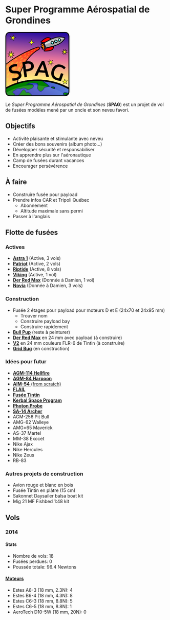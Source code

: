 # Super Programme Aérospatial de Grondines

![Super logo du SPAG!](logo/logo_spag_v03_small.png)

Le *Super Programme Aérospatial de Grondines* (**SPAG**) est un projet de vol
de fusées modèles mené par un oncle et son neveu favori.

## Objectifs

- Activité plaisante et stimulante avec neveu
- Créer des bons souvenirs (album photo...)
- Développer sécurité et responsabiliser
- En apprendre plus sur l'aéronautique
- Camp de fusées durant vacances
- Encourager persévérence

## À faire

- Construire fusée pour payload
- Prendre infos CAR et Tripoli Québec
  - Abonnement
  - Altitude maximale sans permi
- Passer à l'anglais

## Flotte de fusées

### Actives

- [**Astra 1**](rockets/astra_1/astra_1.md) (Active, 3 vols)
- [**Patriot**](rockets/patriot/patriot.md) (Active, 2 vols)
- [**Riptide**](rockets/riptide/riptide.md) (Active, 8 vols)
- [**Viking**](rockets/viking/viking.md) (Active, 1 vol)
- [**Der Red Max**](rockets/der_red_max/der_red_max.md) (Donnée à Damien, 1 vol)
- [**Novia**](rockets/novia/novia.md) (Donnée à Damien, 3 vols)

### Construction

- Fusée 2 étages pour payload pour moteurs D et E (24x70 et 24x95 mm)
  - Trouver nom
  - Construire payload bay
  - Construire rapidement
- [**Bull Pup**](rockets/bull_pup/bull_pup.md) (reste à peinturer)
- [**Der Red Max**](http://www.estesrockets.com/der-red-maxtm) en 24 mm avec payload (à construire)
- [**V2**](http://www.estesrockets.com/rockets/kits/skill-3/003228-v2-semi-scale-model) en 24 mm couleurs FLR-6 de Tintin (à construire)
- [**Grid Bug**](rockets/grid_bug/grid_bug.md) (en construction)

### Idées pour futur

- [**AGM-114 Hellfire**](http://www.the-launch-pad.com/#!hellfire/c14ur)
- [**AGM-84 Harpoon**](http://www.allrocketengines.ca/Rockets/Harpoon-AGM)
- [**AIM-54** (from scratch)](http://www.the-launch-pad.com/#!blank/c7bg)
- [**FLAIL**](http://www.the-launch-pad.com/#!blank/c1j13)
- [**Fusée Tintin**](http://en.wikipedia.org/wiki/Explorers_on_the_Moon)
- [**Kerbal Space Program**](https://kerbalspaceprogram.com/)
- [**Photon Probe**](http://www.allrocketengines.ca/Rockets/Photon-Probe)
- [**SA-14 Archer**](http://www.jcrocket.com/sa14archer.shtml)
- AGM-256 Pit Bull
- AMG-62 Walleye
- AMG=65 Maverick
- AS-37 Martel
- MM-38 Exocet
- Nike Ajax
- Nike Hercules
- Nike Zeus
- RB-83

### Autres projets de construction
- Avion rouge et blanc en bois
- Fusée Tintin en plâtre (15 cm)
- Sakonnet Daysailer balsa boat kit
- Mig 21 MF Fishbed 1:48 kit

## Vols

### 2014

#### Stats

- Nombre de vols: 18
- Fusées perdues: 0
- Poussée totale: 96.4 Newtons

#### [Moteurs](https://github.com/enormandeau/SPAG/blob/master/fichiers_utiles/motors.md)

- Estes A8-3 (18 mm, 2.3N): 4
- Estes B6-4 (18 mm, 4.3N): 8
- Estes C6-3 (18 mm, 8.8N): 5
- Estes C6-5 (18 mm, 8.8N): 1
- AeroTech D10-5W (18 mm, 20N): 0

